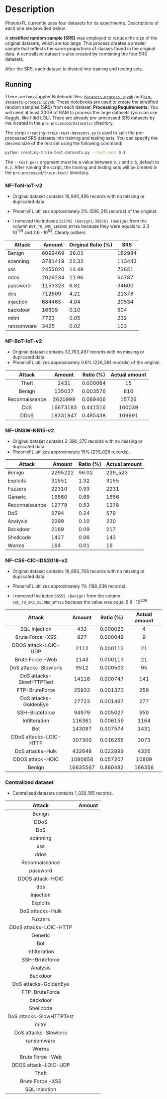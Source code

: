 # Description

PhoenixFL currently uses four datasets for its experiments. Descriptions of each one are provided below.

A **stratified random sample (SRS)** was employed to reduce the size of the original datasets, which are too large. This process creates a smaller sample that reflects the same proportions of classes found in the original data. A centralized dataset is also created by combining the four SRS datasets.

After the SRS, each dataset is divided into training and testing sets.

## Running

There are two Jupyter Notebook files: [`datasets-process.ipynb`](datasets-process.ipynb) and [`big-datasets-process.ipynb`](big-datasets-process.ipynb). These notebooks are used to create the stratified random samples (SRS) from each dataset. **Processing Requirements:** You will need at least 30GB of RAM to process the large datasets (you can use Kaggle, like I did LOL). There are already pre-processed SRS datasets by me located in the `pre-processed/datasets/` directory.

The script `creating-train-test-datasets.py` is used to split the pre-processed SRS datasets into training and testing sets. You can specify the desired size of the test set using the following command:

```sh
python creating-train-test-datasets.py --test-perc 0.1
```

The `--test-perc` argument must be a value between `0.1` and `0.5`, default to `0.2`. After running the script, the training and testing sets will be created in the `pre-processed/train-test/` directory.

### NF-ToN-IoT-v2

- Original dataset contains 16_940_496 records with no missing or duplicated data.
- PhoenixFL utilizes approximately 3% (508_215 records) of the original.

- I removed the indexes `325792 (benign)`, `356361 (Benign)` from the column `DST_TO_SRC_SECOND_BYTES` because they were equals to: $2.3 \cdot 10^{139}$ and $2.6 \cdot 10^{53}$. Clearly outliers

| Attack     | Amount  | Original Ratio (%) | SRS    |
| ---------- | ------- | ------------------ | ------ |
| Benign     | 6099469 | 36.01              | 182984 |
| scanning   | 3781419 | 22.32              | 113443 |
| xss        | 2455020 | 14.49              | 73651  |
| ddos       | 2026234 | 11.96              | 60787  |
| password   | 1153323 | 6.81               | 34600  |
| dos        | 712609  | 4.21               | 21378  |
| injection  | 684465  | 4.04               | 20534  |
| backdoor   | 16809   | 0.10               | 504    |
| mitm       | 7723    | 0.05               | 232    |
| ransomware | 3425    | 0.02               | 103    |

### NF-BoT-IoT-v2

- Original dataset contains 37_763_497 records with no missing or duplicated data.
- PhoenixFL utilizes approximately 0.6% (226_581 records) of the original.

|     Attack     |  Amount  | Ratio (%) | Actual amount |
| :------------: | :------: | :-------: | :-----------: |
|     Theft      |   2431   | 0.000064  |      15       |
|     Benign     |  135037  | 0.003576  |      810      |
| Reconnaissance | 2620999  | 0.069406  |     15726     |
|      DoS       | 16673183 | 0.441516  |    100039     |
|      DDoS      | 18331847 | 0.485438  |    109991     |

### NF-UNSW-NB15-v2

- Original dataset contains 2_390_275 records with no missing or duplicated data.
- PhoenixFL utilizes approximately 15% (239_028 records).

| Attack         | Amount  | Ratio (%) | Actual amount |
| -------------- | ------- | --------- | ------------- |
| Benign         | 2295222 | 96.02     | 229_523       |
| Exploits       | 31551   | 1.32      | 3155          |
| Fuzzers        | 22310   | 0.93      | 2231          |
| Generic        | 16560   | 0.69      | 1656          |
| Reconnaissance | 12779   | 0.53      | 1278          |
| DoS            | 5794    | 0.24      | 579           |
| Analysis       | 2299    | 0.10      | 230           |
| Backdoor       | 2169    | 0.09      | 217           |
| Shellcode      | 1427    | 0.06      | 143           |
| Worms          | 164     | 0.01      | 16            |

### NF-CSE-CIC-IDS2018-v2

- Original dataset contains 18_893_708 records with no missing or duplicated data.
- PhoenixFL utilizes approximately 1% (188_936 records).

- I removed the index `98555 (Benign)` from the column `SRC_TO_SRC_SECOND_BYTES` because the value was equal $8.8 \cdot 10^{209}$

|          Attack          |  Amount  | Ratio (%) | Actual amount |
| :----------------------: | :------: | :-------: | :-----------: |
|      SQL Injection       |   432    | 0.000023  |       4       |
|     Brute Force -XSS     |   927    | 0.000049  |       9       |
|   DDOS attack-LOIC-UDP   |   2112   | 0.000112  |      21       |
|     Brute Force -Web     |   2143   | 0.000113  |      21       |
|  DoS attacks-Slowloris   |   9512   | 0.000503  |      95       |
| DoS attacks-SlowHTTPTest |  14116   | 0.000747  |      141      |
|      FTP-BruteForce      |  25933   | 0.001373  |      259      |
|  DoS attacks-GoldenEye   |  27723   | 0.001467  |      277      |
|      SSH-Bruteforce      |  94979   | 0.005027  |      950      |
|      Infilteration       |  116361  | 0.006159  |     1164      |
|           Bot            |  143097  | 0.007574  |     1431      |
|  DDoS attacks-LOIC-HTTP  |  307300  | 0.016265  |     3073      |
|     DoS attacks-Hulk     |  432648  | 0.022899  |     4326      |
|     DDOS attack-HOIC     | 1080858  | 0.057207  |     10809     |
|          Benign          | 16635567 | 0.880482  |    166356     |

### Centralized dataset

- Centralized datasets contains 1_028_165 records.

|          Attack          | Amount |
| :----------------------: | :----: |
|          Benign          |        |
|           DDoS           |        |
|           DoS            |        |
|         scanning         |        |
|           xss            |        |
|           ddos           |        |
|      Reconnaissance      |        |
|         password         |        |
|     DDOS attack-HOIC     |        |
|           dos            |        |
|        injection         |        |
|         Exploits         |        |
|     DoS attacks-Hulk     |        |
|         Fuzzers          |        |
|  DDoS attacks-LOIC-HTTP  |        |
|         Generic          |        |
|           Bot            |        |
|      Infilteration       |        |
|      SSH-Bruteforce      |        |
|         Analysis         |        |
|         Backdoor         |        |
|  DoS attacks-GoldenEye   |        |
|      FTP-BruteForce      |        |
|         backdoor         |        |
|        Shellcode         |        |
| DoS attacks-SlowHTTPTest |        |
|           mitm           |        |
|  DoS attacks-Slowloris   |        |
|        ransomware        |        |
|          Worms           |        |
|     Brute Force -Web     |        |
|   DDOS attack-LOIC-UDP   |        |
|          Theft           |        |
|     Brute Force -XSS     |        |
|      SQL Injection       |        |
